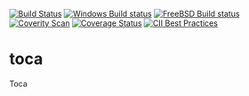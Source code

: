 [![Build Status](https://github.com/acafons/toca/workflows/CI/badge.svg)](https://github.com/acafons/toca/actions)
[![Windows Build status](https://ci.appveyor.com/api/projects/status/6r3o0cwo23ejb98g?svg=true)](https://ci.appveyor.com/project/acafons/toca)
[![FreeBSD Build status](https://api.cirrus-ci.com/github/acafons/toca.svg?branch=master)](https://cirrus-ci.com/github/acafons/toca)
[![Coverity Scan](https://img.shields.io/coverity/scan/23348.svg)](https://scan.coverity.com/projects/acafons-toca)
[![Coverage Status](https://codecov.io/gh/acafons/toca/branch/master/graph/badge.svg)](https://codecov.io/gh/acafons/toca)
[![CII Best Practices](https://bestpractices.coreinfrastructure.org/projects/5028/badge)](https://bestpractices.coreinfrastructure.org/projects/5028)

# toca
Toca
